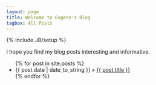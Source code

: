 ```yaml
---
layout: page
title: Welcome to Eugene's Blog
tagbox: All Posts
---
```

{% include JB/setup %}

<p>I hope you find my blog posts interesting and informative.</p>

<ul class="posts">
  {% for post in site.posts %}
    <li><span>{{ post.date | date_to_string }}</span> &raquo; <a href="{{ BASE_PATH }}{{ post.url }}">{{ post.title }}</a></li>
  {% endfor %}
</ul>


